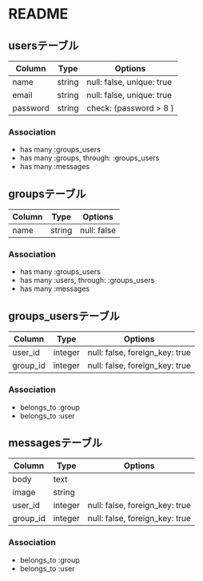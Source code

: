 # README

## usersテーブル

|Column|Type|Options|
|------|----|-------|
|name|string|null: false, unique: true|
|email|string|null: false, unique: true|
|password|string|check: (password > 8 )|

### Association
- has many :groups_users
- has many :groups,  through:  :groups_users
- has many :messages

## groupsテーブル

|Column|Type|Options|
|------|----|-------|
|name|string|null: false|

### Association
- has many :groups_users
- has many :users,  through:  :groups_users
- has many :messages

## groups_usersテーブル

|Column|Type|Options|
|------|----|-------|
|user_id|integer|null: false, foreign_key: true|
|group_id|integer|null: false, foreign_key: true|

### Association
- belongs_to :group
- belongs_to :user

## messagesテーブル

|Column|Type|Options|
|------|----|-------|
|body|text||
|image|string||
|user_id|integer|null: false, foreign_key: true|
|group_id|integer|null: false, foreign_key: true|

### Association
- belongs_to :group
- belongs_to :user